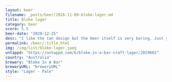 ```yaml
---
layout: beer
filename: _posts/beer/2016-11-09-bloke-lager.md
title: Bloke lager
category: beer
score: 5.5
beer-date: "2020-12-25"
desc: "I like the can design but the beer itself is very boring. Just your regular dry lager"
permalink: /beer/:title.html
img: /img/list/bloke-lager.jpeg
untappd: "https://untappd.com/b/bloke-in-a-bar-craft-lager/2029601"
country: "Australia"
brewery: "Bloke In A Bar"
breweryURL: "breweryURL"
style: "Lager - Pale"
---
```

